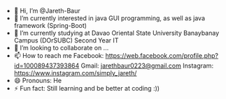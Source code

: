 - 👋 Hi, I’m @Jareth-Baur
- 👀 I’m currently interested in java GUI programming, as well as java framework (Spring-Boot)
- 🌱 I’m currently studying at Davao Oriental State University Banaybanay Campus (DOrSUBC) Second Year IT
- 💞️ I’m looking to collaborate on ...
- 📫 How to reach me
  Facebook: https://web.facebook.com/profile.php?id=100089437393864
  Gmail: jarethbaur0223@gmail.com
  Instagram: https://www.instagram.com/simply_jareth/
- 😄 Pronouns: He
- ⚡ Fun fact: Still learning and be better at coding :))

<!---
Jareth-Baur/Jareth-Baur is a ✨ special ✨ repository because its `README.md` (this file) appears on your GitHub profile.
You can click the Preview link to take a look at your changes.
--->
